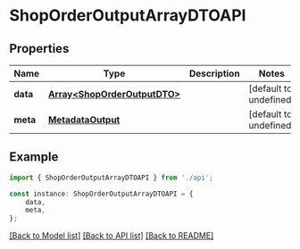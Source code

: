 # ShopOrderOutputArrayDTOAPI


## Properties

Name | Type | Description | Notes
------------ | ------------- | ------------- | -------------
**data** | [**Array&lt;ShopOrderOutputDTO&gt;**](ShopOrderOutputDTO.md) |  | [default to undefined]
**meta** | [**MetadataOutput**](MetadataOutput.md) |  | [default to undefined]

## Example

```typescript
import { ShopOrderOutputArrayDTOAPI } from './api';

const instance: ShopOrderOutputArrayDTOAPI = {
    data,
    meta,
};
```

[[Back to Model list]](../README.md#documentation-for-models) [[Back to API list]](../README.md#documentation-for-api-endpoints) [[Back to README]](../README.md)
